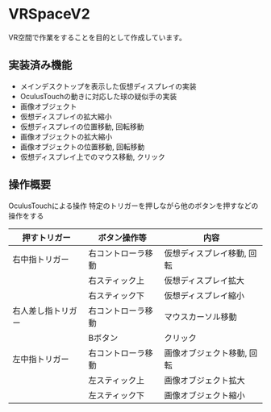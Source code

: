 # VRSpaceV2
VR空間で作業をすることを目的として作成しています。

## 実装済み機能
- メインデスクトップを表示した仮想ディスプレイの実装
- OculusTouchの動きに対応した球の疑似手の実装
- 画像オブジェクト
- 仮想ディスプレイの拡大縮小
- 仮想ディスプレイの位置移動, 回転移動
- 画像オブジェクトの拡大縮小
- 画像オブジェクトの位置移動, 回転移動
- 仮想ディスプレイ上でのマウス移動, クリック

## 操作概要
OculusTouchによる操作
特定のトリガーを押しながら他のボタンを押すなどの操作をする

| 押すトリガー    |  ボタン操作等    | 内容                     |
|----------------|-----------------|--------------------------|
|右中指トリガー    |右コントローラ移動|仮想ディスプレイ移動, 回転  |
|                 |右スティック上    |仮想ディスプレイ拡大       |
|                 |右スティック下    |仮想ディスプレイ縮小       |
|右人差し指トリガー|右コントローラ移動 |マウスカーソル移動         |
|                 |Bボタン          |クリック                  |
|左中指トリガー    |右コントローラ移動 |画像オブジェクト移動, 回転 |
|                 |左スティック上    |画像オブジェクト拡大       |
|                 |左スティック下    |画像オブジェクト縮小       |
